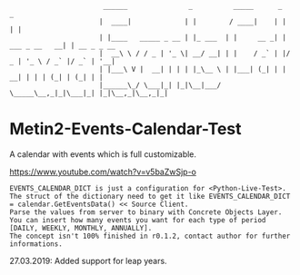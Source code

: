                            ______               _          _____      _                _            
                          |  ____|             | |        / ____|    | |              | |           
                          | |____   _____ _ __ | |_ ___  | |     __ _| | ___ _ __   __| | __ _ _ __ 
                          |  __\ \ / / _ | '_ \| __/ __| | |    / _` | |/ _ | '_ \ / _` |/ _` | '__|
                          | |___\ V |  __| | | | |_\__ \ | |___| (_| | |  __| | | | (_| | (_| | |   
                          |______\_/ \___|_| |_|\__|___/  \_____\__,_|_|\___|_| |_|\__,_|\__,_|_| 

# Metin2-Events-Calendar-Test
A calendar with events which is full customizable.

https://www.youtube.com/watch?v=v5baZwSjp-o

	EVENTS_CALENDAR_DICT is just a configuration for <Python-Live-Test>.
	The struct of the dictionary need to get it like EVENTS_CALENDAR_DICT = calendar.GetEventsData() << Source Client.
	Parse the values from server to binary with Concrete Objects Layer.
	You can insert how many events you want for each type of period [DAILY, WEEKLY, MONTHLY, ANNUALLY].
	The concept isn't 100% finished in r0.1.2, contact author for further informations.

27.03.2019:
	Added support for leap years.

